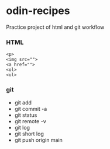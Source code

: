 # odin-recipes
Practice project of html and git workflow  
### HTML
```
<p> 
<img src="">
<a href="">
<ol>
<ul>
```
### git
- git add
- git commit -a
- git status
- git remote -v
- git log
- git short log
- git push origin main
